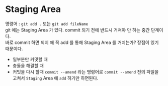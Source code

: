 # Staging Area
명령어 : `git add .` 또는 `git add fileName`  
git 에는 Staging Area 가 있다. commit 되기 전에 반드시 거쳐야 만 하는 중간 단계이다.  
바로 commit 하면 되지 왜 꼭 add 를 통해 Staging Area 를 거치는가? 장점이 있기 때문이다.  
- 일부분만 커밋할 때
- 충돌을 해결할 때
- 커밋을 다시 할때
`commit --amend` 라는 명령어로 `commit --amend` 전의 파일을 고쳐서 `Staging` Area 에 `add` 하기만 하면된다.

